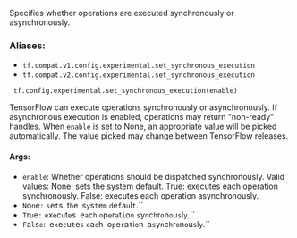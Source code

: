 Specifies whether operations are executed synchronously or asynchronously.
### Aliases:
- `tf.compat.v1.config.experimental.set_synchronous_execution`
- `tf.compat.v2.config.experimental.set_synchronous_execution`

```
 tf.config.experimental.set_synchronous_execution(enable)
```
TensorFlow can execute operations synchronously or asynchronously. If asynchronous execution is enabled, operations may return "non-ready" handles.
When `enable` is set to None, an appropriate value will be picked automatically. The value picked may change between TensorFlow releases.
#### Args:
- `enable`: Whether operations should be dispatched synchronously. Valid values:
None: sets the system default.
True: executes each operation synchronously.
False: executes each operation asynchronously.
- ``N``o``n``e``:`` ``s``e``t``s`` ``t``h``e`` ``s``y``s``t``e``m`` ``d``e``f``a``u``l``t``.``
- ``T``r``u``e``:`` ``e``x``e``c``u``t``e``s`` ``e``a``c``h`` ``o``p``e``r``a``t``i``o``n`` ``s``y``n``c``h``r``o``n``o``u``s``l``y``.``
- ``F``a``l``s``e``:`` ``e``x``e``c``u``t``e``s`` ``e``a``c``h`` ``o``p``e``r``a``t``i``o``n`` ``a``s``y``n``c``h``r``o``n``o``u``s``l``y``.``
